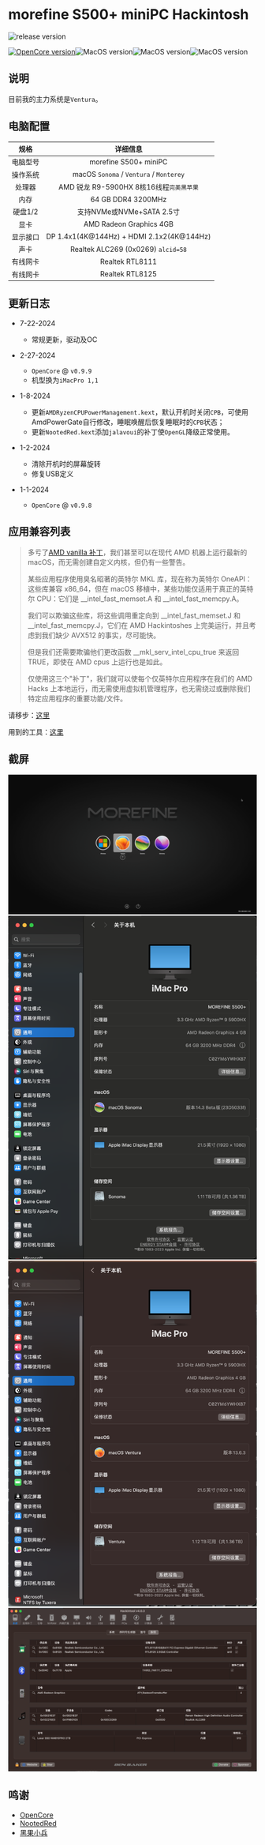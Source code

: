 # morefine S500+ miniPC Hackintosh

![release version](https://img.shields.io/github/v/release/htmambo/morefine-S500-Hackintosh?style=for-the-badge) 

[![OpenCore version](https://img.shields.io/badge/OpenCore-0.9.9-informational.svg)](https://github.com/acidanthera/OpenCorePkg)![MacOS version](https://img.shields.io/badge/Sonoma-14.3%2023D5033f-informational.svg)![MacOS version](https://img.shields.io/badge/Ventura-13.6.5%2022G619-informational.svg)![MacOS version](https://img.shields.io/badge/Monterey-12.7.4%2021H1121-informational.svg)

## 说明
目前我的主力系统是`Ventura`。

## 电脑配置

|    规格  |                           详细信息                           |
| :------: | :----------------------------------------------------------: |
| 电脑型号  |                    morefine S500+ miniPC                     |
| 操作系统  |           macOS `Sonoma` /  `Ventura` / `Monterey`           |
|  处理器   |           AMD 锐龙 R9-5900HX 8核16线程`完美黑苹果`           |
|   内存   |                      64 GB DDR4 3200MHz                      |
| 硬盘1/2  |                  支持NVMe或NVMe+SATA 2.5寸                   |
|   显卡   |                 AMD Radeon Graphics 4GB                 |
| 显示接口 |   DP 1.4x1(4K@144Hz) + HDMI 2.1x2(4K@144Hz)    |
|   声卡   |               Realtek ALC269 (0x0269) `alcid=58`               |
| 有线网卡 |                      Realtek RTL8111                      |
| 有线网卡 |                      Realtek RTL8125                      |

## 更新日志
- 7-22-2024
    - 常规更新，驱动及OC
- 2-27-2024
    - `OpenCore` @ `v0.9.9`
    - 机型换为`iMacPro 1,1`

- 1-8-2024
    - 更新`AMDRyzenCPUPowerManagement.kext`，默认开机时关闭`CPB`，可使用AmdPowerGate自行修改，睡眠唤醒后恢复睡眠时的`CPB`状态；
    - 更新`NootedRed.kext`添加`jalavoui`的补丁使`OpenGL`降级正常使用。

- 1-2-2024
    - 清除开机时的屏幕旋转
    - 修复USB定义

- 1-1-2024
    - `OpenCore` @ `v0.9.8`

## 应用兼容列表

> 多亏了[AMD vanilla 补丁](https://github.com/AMD-OSX/AMD_Vanilla)，我们甚至可以在现代 AMD 机器上运行最新的 macOS，而无需创建自定义内核，但仍有一些警告。
> 
> 某些应用程序使用臭名昭著的英特尔 MKL 库，现在称为英特尔 OneAPI：这些库兼容 x86_64，但在 macOS 移植中，某些功能仅适用于真正的英特尔 CPU：它们是 __intel_fast_memset.A 和 __intel_fast_memcpy.A。
> 
> 我们可以欺骗这些库，将这些调用重定向到 __intel_fast_memset.J 和 __intel_fast_memcpy.J，它们在 AMD Hackintoshes 上完美运行，并且考虑到我们缺少 AVX512 的事实，尽可能快。
> 
> 但是我们还需要欺骗他们更改函数 __mkl_serv_intel_cpu_true 来返回 TRUE，即使在 AMD cpus 上运行也是如此。
> 
> 仅使用这三个"补丁"，我们就可以使每个仅英特尔应用程序在我们的 AMD Hacks 上本地运行，而无需使用虚拟机管理程序，也无需绕过或删除我们特定应用程序的重要功能/文件。

请移步：[这里](https://www.macos86.it/topic/5479-amd-new-applications-life/)

用到的工具：[这里](https://github.com/NyaomiDEV/AMDFriend)

## 截屏

![boot](ScreenShots/boot.png)
![About_for_Sonoma](ScreenShots/About_for_Sonoma.png)
![About_for_Ventura](ScreenShots/About_for_Ventura.png)
![Hackintool_Misc](ScreenShots/Hackintool_Misc.png)

## 鸣谢

- [OpenCore](https://github.com/acidanthera/OpenCorePkg)
- [NootedRed](https://github.com/ChefKissInc/NootedRed)
- [黑果小兵](https://blog.daliansky.net)
